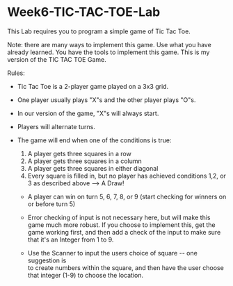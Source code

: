 # Week6-TIC-TAC-TOE-Lab
This Lab requires you to program a simple game of Tic Tac Toe.

Note:  there are many ways to implement this game.  Use what 
 you have already learned.  You have the tools to implement
 this game. This is my version of the TIC TAC TOE Game.
 
 Rules:  
 - Tic Tac Toe is a 2-player game played on a 3x3 grid.  

- One player usually plays "X"s and the other player plays "O"s.

- In our version of the game, "X"s will always start.

- Players will alternate turns.

- The game will end when one of the conditions is true:
	1. A player gets three squares in a row 
	2. A player gets three squares in a column
	3. A player gets three squares in either diagonal
	4. Every square is filled in, but no player has achieved 
	conditions 1,2, or 3 as described above --> A Draw!
	
	- A player can win on turn 5, 6, 7, 8, or 9 (start checking for winners on or before turn 5)
	
	- Error checking of input is not necessary here, but will make this game much more
	  robust.  If you choose to implement this, get the game working first, and then
	  add a check of the input to make sure that it's an Integer from 1 to 9.
	  
  	- Use the Scanner to input the users choice of square -- one suggestion is  
	  to create numbers within the square, and then have the user choose 
	  that integer (1-9) to choose the location.
	
